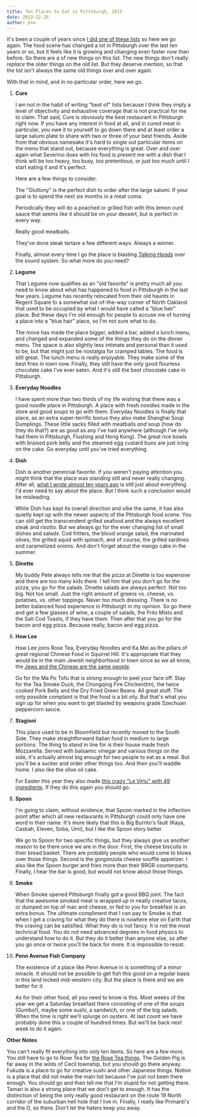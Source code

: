 ```yaml
---
title: Ten Places to Eat in Pittsburgh, 2013
date: 2013-12-25
author: psu
---
```


It's been a couple of years since <a href="/10-things-to-eat-in-pittsburgh-before-you-are-dead.html">I did one of these lists</a> so here we go again. The food scene has changed a lot in Pittsburgh over the last ten years or so, but it feels like it is growing and changing even faster now than before. So there are a of new things on this list. The new things don't really _replace_ the older things on the old list. But they deserve mention, so that the list isn't always the same old things over and over again.

With that in mind, and in no particular order, here we go.

1. **Cure**

	I am not in the habit of writing "best of" lists because I think they imply a level of objectivity and exhaustive coverage that is not practical for me to claim. That said, Cure is obviously the best restaurant in Pittsburgh right now. If you have any interest in food at all, and in cured meat in particular, you owe it to yourself to go down there and at least order a large salumi plate to share with two or three of your best friends. Aside from that obvious namesake it's hard to single out particular items on the menu that stand out, because everything is great. Over and over again what Severino does with his food is present me with a dish that I think will be too heavy, too busy, too pretentious, or just too much until I start eating it and it's perfect.

	Here are a few things to consider.

	The "Gluttony" is the perfect dish to order after the large salumi. If your goal is to spend the next six months in a meat coma.

	Periodically they will do a poached or grilled fish with this lemon curd sauce that seems like it should be on your dessert, but is perfect in every way.

	Really good meatballs.

	They've done steak tartare a few different ways. Always a winner.

	Finally, almost every time I go the place is blasting <a href="https://itunes.apple.com/us/album/stop-making-sense-special/id290073030">_Talking Heads_</a> over the sound system. So what more do you need?

2. **Legume**

	That Legume now qualifies as an "old favorite" is pretty much all you need to know about what has happened to food in Pittsburgh in the last few years. Legume has recently relocated from their old haunts in Regent Square to a somewhat out-of-the-way corner of North Oakland that used to be occupied by what I would have called a "blue hair" place. But these days I'm old enough for people to accuse me of turning a place into a "blue hair" place, so I'm not sure what to do.

	The move has made the place bigger, added a bar, added a lunch menu, and changed and expanded some of the things they do on the dinner menu. The space is also slightly less intimate and personal than it used to be, but that might just be nostalgia for cramped tables. The food is still great. The lunch menu is really enjoyable. They make some of the best fries in town now. Finally, they still have the only good flourless chocolate cake I've ever eaten. And it's still the best chocolate cake in Pittsburgh.

3. **Everyday Noodles**

	I have spent more than two thirds of my life wishing that there was a good noodle place in Pittsburgh. A place with fresh noodles made in the store and good soups to go with them. Everyday Noodles is finally that place, as an extra super-terrific bonus they also make Shanghai Soup Dumplings. These little sacks filled with meatballs *and* soup (how do they do that?) are as good as any I've had anywhere (although I've only had them in Pittsburgh, Flushing and Hong Kong). The great rice bowls with braised pork belly and the steamed egg custard buns are just icing on the cake. Go everyday until you've tried everything.

4. **Dish**

    Dish is another perennial favorite. If you weren't paying attention you might think
    that the place was standing still and never really changing. After all, <a
    href="dish.html">what I wrote almost
    ten years ago</a> is still just about everything I'd ever need to say about the place.
    But I think such a conclusion would be misleading. 

	While Dish has kept its overall direction and vibe the same, it has also quietly kept up with the newer aspects of the Pittsburgh food scene. You can still get the transcendent grilled seafood and the always excellent steak and risotto. But we always go for the ever changing list of small dishes and salads. Cod fritters, the blood orange salad, the marinated olives, the grilled squid with spinach, and of course, the grilled sardines and caramelized onions. And don't forget about the mango cake in the summer.

5. **Dinette**

	My buddy Pete always tells me that the pizza at Dinette is too expensive and there are too many kids there. I tell him that you don't go for the pizza, you go for the salads. Dinette salads are always perfect. Not too big. Not too small. Just the right amount of greens vs. cheese, vs. potatoes, vs. other toppings. Never too much dressing. There is no better balanced food experience in Pittsburgh in my opinion. So go there and get a few glasses of wine, a couple of salads, the Frito Misto and the Salt Cod Toasts, if they have them. Then after that you go for the bacon and egg pizza. Because really, bacon and egg pizza.

6. **How Lee**

	How Lee joins Rose Tea, Everyday Noodles and Ka Mei as the pillars of great regional Chinese Food in Squirrel Hill. It's appropriate that they would be in the main Jewish neighborhood in town since as we all know, the <a href="http://www.tabletmag.com/jewish-life-and-religion/53569/jewish-christmas">Jews and the Chinese are the same people</a>.

	Go for the Ma Po Tofu that is strong enough to peel your face off. Stay for the Tea Smoke Duck, the Chongqing Fire Chicken(tm), the twice cooked Pork Belly and the Dry Fried Green Beans. All great stuff. The only possible complaint is that the food is a bit oily. But that's what you sign up for when you want to get blasted by weapons grade Szechuan peppercorn sauce.

7. **Stagioni**

	This place used to be in Bloomfield but recently moved to the South Side. They make straightforward Italian food in medium to large portions. The thing to stand in line for is their house made fresh Mozzarella. Served with balsamic vinegar and various things on the side, it's actually almost big enough for two people to eat as a meal. But you'll be a sucker and order other things too. And then you'll waddle home. I also like the olive oil cake.

	For Easter this year they also made <a href="http://www.youtube.com/watch?v=1iR9uJpS8Z4">this crazy "Le Virtu" with 49 ingredients</a>. If they do this again you should go.

8. **Spoon**

	I'm going to claim, without evidence, that Spoon marked in the inflection point after which all new restaurants in Pittsburgh could only have one word in their name. It's more likely that this is Big Burrito's fault (Kaya, Casbah, Eleven, Soba, Umi), but I like the Spoon story better.

	We go to Spoon for two specific things, but they always give us another reason to be there once we are in the door. First, the cheese biscuits in their bread basket. There are probably people who would come to blows over those things. Second is the gorgonzola cheese soufflé appetizer. I also like the Spoon burger and fries more than their BRGR counterparts. Finally, I hear the bar is good, but would not know about those things.

9. **Smoke**

	When Smoke opened Pittsburgh finally got a good BBQ joint. The fact that the awesome smoked meat is wrapped up in neatly creative tacos, or dumped on top of mac and cheese, or fed to you for breakfast is an extra bonus. The ultimate compliment that I can pay to Smoke is that when I get a craving for what they do there is nowhere else on Earth that the craving can be satisfied. What they do is not fancy. It is not the most technical food. You do not need advanced degrees in food physics to understand how to do it. But they do it better than anyone else, so after you go once or twice you'll be back for more. It is impossible to resist.

10. **Penn Avenue Fish Company**
	
	The existence of a place like Penn Avenue in is something of a minor miracle. It should not be possible to get fish this good on a regular basis in this land locked mid-western city. But the place is there and we are better for it.

	As for their other food, all you need to know is this. Most weeks of the year we get a Saturday breakfast there consisting of one of the soups (Gumbo!), maybe some sushi, a sandwich, or one of the big salads. When the time is right we'll splurge on oysters. At last count we have probably done this a couple of hundred times. But we'll be back next week to do it again.

**Other Notes**

You can't really fit everything into only ten items. So here are a few more. You still have to go to Rose Tea for <a href="http://tleaves.com/wp-archive/2009/04/01/the-rose-tea-effect/index.html">the Rose Tea things</a>. The Golden Pig is far away in the wilds of Cecil township, but you should go there anyway. Fukuda is a place to go for creative sushi and other Japanese things. Notion is a place that did not make the main list because I've just not been there enough. You should go and then tell me that I'm stupid for not getting there. Tamari is also a strong place that we don't get to enough. It has the distinction of being the only really good restaurant on the route 19 North corridor of the suburban hell hole that I live in. Finally, I really like Primanti's and the O, so there. Don't let the haters keep you away.